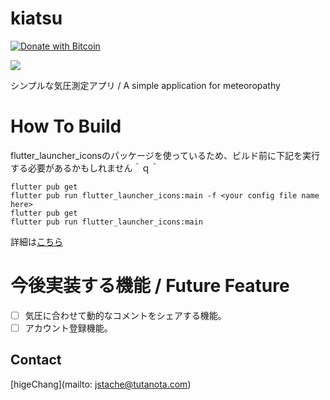 # kiatsu

[![Donate with Bitcoin](https://en.cryptobadges.io/badge/micro/3Gmm3fU6DfsnaW3VPsRoWMXnkJpyvd6Qo2)](https://en.cryptobadges.io/donate/3Gmm3fU6DfsnaW3VPsRoWMXnkJpyvd6Qo2)

<img src="https://github.com/higedamc/kiatsu/blob/master/screenshots/IMG_2924.jpg">

シンプルな気圧測定アプリ / A simple application for meteoropathy

# How To Build

flutter_launcher_iconsのパッケージを使っているため、ビルド前に下記を実行する必要があるかもしれません＾ｑ＾

```
flutter pub get
flutter pub run flutter_launcher_icons:main -f <your config file name here>
flutter pub get
flutter pub run flutter_launcher_icons:main
```
詳細は[こちら](https://pub.dev/packages/flutter_launcher_icons)

# 今後実装する機能 / Future Feature

- [ ] 気圧に合わせて動的なコメントをシェアする機能。
- [ ] アカウント登録機能。

## Contact

[higeChang](mailto: jstache@tutanota.com)
